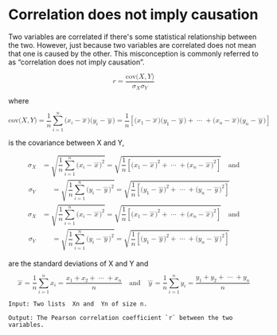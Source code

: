 # Correlation does not imply causation

Two variables are correlated if there's some statistical relationship between the two. However, just because two variables are correlated does not mean that one is caused by the other. This misconception is commonly referred to as “correlation does not imply causation”.


<math xmlns="http://www.w3.org/1998/Math/MathML" display="block">
  <mi>r</mi>
  <mo>=</mo>
  <mfrac>
    <mrow>
      <mi>cov</mi>
      <mo data-mjx-texclass="NONE">&#x2061;</mo>
      <mo stretchy="false">(</mo>
      <mi>X</mi>
      <mo>,</mo>
      <mi>Y</mi>
      <mo stretchy="false">)</mo>
    </mrow>
    <mrow>
      <msub>
        <mi>&#x3C3;</mi>
        <mi>X</mi>
      </msub>
      <msub>
        <mi>&#x3C3;</mi>
        <mi>Y</mi>
      </msub>
    </mrow>
  </mfrac>
</math>


where

<math xmlns="http://www.w3.org/1998/Math/MathML" display="block">
  <mi>cov</mi>
  <mo data-mjx-texclass="NONE">&#x2061;</mo>
  <mo stretchy="false">(</mo>
  <mi>X</mi>
  <mo>,</mo>
  <mi>Y</mi>
  <mo stretchy="false">)</mo>
  <mo>=</mo>
  <mfrac>
    <mn>1</mn>
    <mi>n</mi>
  </mfrac>
  <munderover>
    <mo data-mjx-texclass="OP">&#x2211;</mo>
    <mrow data-mjx-texclass="ORD">
      <mi>i</mi>
      <mo>=</mo>
      <mn>1</mn>
    </mrow>
    <mi>n</mi>
  </munderover>
  <mo stretchy="false">(</mo>
  <msub>
    <mi>x</mi>
    <mi>i</mi>
  </msub>
  <mo>&#x2212;</mo>
  <mover>
    <mi>x</mi>
    <mo accent="true">&#x2015;</mo>
  </mover>
  <mo stretchy="false">)</mo>
  <mo stretchy="false">(</mo>
  <msub>
    <mi>y</mi>
    <mi>i</mi>
  </msub>
  <mo>&#x2212;</mo>
  <mover>
    <mi>y</mi>
    <mo accent="true">&#x2015;</mo>
  </mover>
  <mo stretchy="false">)</mo>
  <mo>=</mo>
  <mfrac>
    <mn>1</mn>
    <mi>n</mi>
  </mfrac>
  <mrow data-mjx-texclass="INNER">
    <mo data-mjx-texclass="OPEN">[</mo>
    <mo stretchy="false">(</mo>
    <msub>
      <mi>x</mi>
      <mn>1</mn>
    </msub>
    <mo>&#x2212;</mo>
    <mover>
      <mi>x</mi>
      <mo accent="true">&#x2015;</mo>
    </mover>
    <mo stretchy="false">)</mo>
    <mo stretchy="false">(</mo>
    <msub>
      <mi>y</mi>
      <mn>1</mn>
    </msub>
    <mo>&#x2212;</mo>
    <mover>
      <mi>y</mi>
      <mo accent="true">&#x2015;</mo>
    </mover>
    <mo stretchy="false">)</mo>
    <mo>+</mo>
    <mo>&#x22EF;</mo>
    <mo>+</mo>
    <mo stretchy="false">(</mo>
    <msub>
      <mi>x</mi>
      <mi>n</mi>
    </msub>
    <mo>&#x2212;</mo>
    <mover>
      <mi>x</mi>
      <mo accent="true">&#x2015;</mo>
    </mover>
    <mo stretchy="false">)</mo>
    <mo stretchy="false">(</mo>
    <msub>
      <mi>y</mi>
      <mi>n</mi>
    </msub>
    <mo>&#x2212;</mo>
    <mover>
      <mi>y</mi>
      <mo accent="true">&#x2015;</mo>
    </mover>
    <mo stretchy="false">)</mo>
    <mo data-mjx-texclass="CLOSE">]</mo>
  </mrow>
</math>

is the covariance between  X and Y,

<math xmlns="http://www.w3.org/1998/Math/MathML" display="block">
  <mtable displaystyle="true" columnalign="right left" columnspacing="0em" rowspacing="3pt">
    <mtr>
      <mtd>
        <msub>
          <mi>&#x3C3;</mi>
          <mi>X</mi>
        </msub>
      </mtd>
      <mtd>
        <mi></mi>
        <mo>=</mo>
        <msqrt>
          <mfrac>
            <mn>1</mn>
            <mi>n</mi>
          </mfrac>
          <munderover>
            <mo data-mjx-texclass="OP">&#x2211;</mo>
            <mrow data-mjx-texclass="ORD">
              <mi>i</mi>
              <mo>=</mo>
              <mn>1</mn>
            </mrow>
            <mi>n</mi>
          </munderover>
          <mo stretchy="false">(</mo>
          <msub>
            <mi>x</mi>
            <mi>i</mi>
          </msub>
          <mo>&#x2212;</mo>
          <mover>
            <mi>x</mi>
            <mo accent="true">&#x2015;</mo>
          </mover>
          <msup>
            <mo stretchy="false">)</mo>
            <mn>2</mn>
          </msup>
        </msqrt>
        <mo>=</mo>
        <msqrt>
          <mfrac>
            <mn>1</mn>
            <mi>n</mi>
          </mfrac>
          <mrow data-mjx-texclass="INNER">
            <mo data-mjx-texclass="OPEN">[</mo>
            <mo stretchy="false">(</mo>
            <msub>
              <mi>x</mi>
              <mn>1</mn>
            </msub>
            <mo>&#x2212;</mo>
            <mover>
              <mi>x</mi>
              <mo accent="true">&#x2015;</mo>
            </mover>
            <msup>
              <mo stretchy="false">)</mo>
              <mn>2</mn>
            </msup>
            <mo>+</mo>
            <mo>&#x22EF;</mo>
            <mo>+</mo>
            <mo stretchy="false">(</mo>
            <msub>
              <mi>x</mi>
              <mi>n</mi>
            </msub>
            <mo>&#x2212;</mo>
            <mover>
              <mi>x</mi>
              <mo accent="true">&#x2015;</mo>
            </mover>
            <msup>
              <mo stretchy="false">)</mo>
              <mn>2</mn>
            </msup>
            <mo data-mjx-texclass="CLOSE">]</mo>
          </mrow>
        </msqrt>
        <mstyle scriptlevel="0">
          <mspace width="1em"></mspace>
        </mstyle>
        <mtext>and</mtext>
      </mtd>
    </mtr>
    <mtr>
      <mtd>
        <msub>
          <mi>&#x3C3;</mi>
          <mi>Y</mi>
        </msub>
      </mtd>
      <mtd>
        <mi></mi>
        <mo>=</mo>
        <msqrt>
          <mfrac>
            <mn>1</mn>
            <mi>n</mi>
          </mfrac>
          <munderover>
            <mo data-mjx-texclass="OP">&#x2211;</mo>
            <mrow data-mjx-texclass="ORD">
              <mi>i</mi>
              <mo>=</mo>
              <mn>1</mn>
            </mrow>
            <mi>n</mi>
          </munderover>
          <mo stretchy="false">(</mo>
          <msub>
            <mi>y</mi>
            <mi>i</mi>
          </msub>
          <mo>&#x2212;</mo>
          <mover>
            <mi>y</mi>
            <mo accent="true">&#x2015;</mo>
          </mover>
          <msup>
            <mo stretchy="false">)</mo>
            <mn>2</mn>
          </msup>
        </msqrt>
        <mo>=</mo>
        <msqrt>
          <mfrac>
            <mn>1</mn>
            <mi>n</mi>
          </mfrac>
          <mrow data-mjx-texclass="INNER">
            <mo data-mjx-texclass="OPEN">[</mo>
            <mo stretchy="false">(</mo>
            <msub>
              <mi>y</mi>
              <mn>1</mn>
            </msub>
            <mo>&#x2212;</mo>
            <mover>
              <mi>y</mi>
              <mo accent="true">&#x2015;</mo>
            </mover>
            <msup>
              <mo stretchy="false">)</mo>
              <mn>2</mn>
            </msup>
            <mo>+</mo>
            <mo>&#x22EF;</mo>
            <mo>+</mo>
            <mo stretchy="false">(</mo>
            <msub>
              <mi>y</mi>
              <mi>n</mi>
            </msub>
            <mo>&#x2212;</mo>
            <mover>
              <mi>y</mi>
              <mo accent="true">&#x2015;</mo>
            </mover>
            <msup>
              <mo stretchy="false">)</mo>
              <mn>2</mn>
            </msup>
            <mo data-mjx-texclass="CLOSE">]</mo>
          </mrow>
        </msqrt>
      </mtd>
    </mtr>
  </mtable>
</math>

<math xmlns="http://www.w3.org/1998/Math/MathML" display="block">
  <mtable displaystyle="true" columnalign="right left" columnspacing="0em" rowspacing="3pt">
    <mtr>
      <mtd>
        <msub>
          <mi>&#x3C3;</mi>
          <mi>X</mi>
        </msub>
      </mtd>
      <mtd>
        <mi></mi>
        <mo>=</mo>
        <msqrt>
          <mfrac>
            <mn>1</mn>
            <mi>n</mi>
          </mfrac>
          <munderover>
            <mo data-mjx-texclass="OP">&#x2211;</mo>
            <mrow data-mjx-texclass="ORD">
              <mi>i</mi>
              <mo>=</mo>
              <mn>1</mn>
            </mrow>
            <mi>n</mi>
          </munderover>
          <mo stretchy="false">(</mo>
          <msub>
            <mi>x</mi>
            <mi>i</mi>
          </msub>
          <mo>&#x2212;</mo>
          <mover>
            <mi>x</mi>
            <mo accent="true">&#x2015;</mo>
          </mover>
          <msup>
            <mo stretchy="false">)</mo>
            <mn>2</mn>
          </msup>
        </msqrt>
        <mo>=</mo>
        <msqrt>
          <mfrac>
            <mn>1</mn>
            <mi>n</mi>
          </mfrac>
          <mrow data-mjx-texclass="INNER">
            <mo data-mjx-texclass="OPEN">[</mo>
            <mo stretchy="false">(</mo>
            <msub>
              <mi>x</mi>
              <mn>1</mn>
            </msub>
            <mo>&#x2212;</mo>
            <mover>
              <mi>x</mi>
              <mo accent="true">&#x2015;</mo>
            </mover>
            <msup>
              <mo stretchy="false">)</mo>
              <mn>2</mn>
            </msup>
            <mo>+</mo>
            <mo>&#x22EF;</mo>
            <mo>+</mo>
            <mo stretchy="false">(</mo>
            <msub>
              <mi>x</mi>
              <mi>n</mi>
            </msub>
            <mo>&#x2212;</mo>
            <mover>
              <mi>x</mi>
              <mo accent="true">&#x2015;</mo>
            </mover>
            <msup>
              <mo stretchy="false">)</mo>
              <mn>2</mn>
            </msup>
            <mo data-mjx-texclass="CLOSE">]</mo>
          </mrow>
        </msqrt>
        <mstyle scriptlevel="0">
          <mspace width="1em"></mspace>
        </mstyle>
        <mtext>and</mtext>
      </mtd>
    </mtr>
    <mtr>
      <mtd>
        <msub>
          <mi>&#x3C3;</mi>
          <mi>Y</mi>
        </msub>
      </mtd>
      <mtd>
        <mi></mi>
        <mo>=</mo>
        <msqrt>
          <mfrac>
            <mn>1</mn>
            <mi>n</mi>
          </mfrac>
          <munderover>
            <mo data-mjx-texclass="OP">&#x2211;</mo>
            <mrow data-mjx-texclass="ORD">
              <mi>i</mi>
              <mo>=</mo>
              <mn>1</mn>
            </mrow>
            <mi>n</mi>
          </munderover>
          <mo stretchy="false">(</mo>
          <msub>
            <mi>y</mi>
            <mi>i</mi>
          </msub>
          <mo>&#x2212;</mo>
          <mover>
            <mi>y</mi>
            <mo accent="true">&#x2015;</mo>
          </mover>
          <msup>
            <mo stretchy="false">)</mo>
            <mn>2</mn>
          </msup>
        </msqrt>
        <mo>=</mo>
        <msqrt>
          <mfrac>
            <mn>1</mn>
            <mi>n</mi>
          </mfrac>
          <mrow data-mjx-texclass="INNER">
            <mo data-mjx-texclass="OPEN">[</mo>
            <mo stretchy="false">(</mo>
            <msub>
              <mi>y</mi>
              <mn>1</mn>
            </msub>
            <mo>&#x2212;</mo>
            <mover>
              <mi>y</mi>
              <mo accent="true">&#x2015;</mo>
            </mover>
            <msup>
              <mo stretchy="false">)</mo>
              <mn>2</mn>
            </msup>
            <mo>+</mo>
            <mo>&#x22EF;</mo>
            <mo>+</mo>
            <mo stretchy="false">(</mo>
            <msub>
              <mi>y</mi>
              <mi>n</mi>
            </msub>
            <mo>&#x2212;</mo>
            <mover>
              <mi>y</mi>
              <mo accent="true">&#x2015;</mo>
            </mover>
            <msup>
              <mo stretchy="false">)</mo>
              <mn>2</mn>
            </msup>
            <mo data-mjx-texclass="CLOSE">]</mo>
          </mrow>
        </msqrt>
      </mtd>
    </mtr>
  </mtable>
</math>

are the standard deviations of  X and Y and

<math xmlns="http://www.w3.org/1998/Math/MathML" display="block">
  <mover>
    <mi>x</mi>
    <mo accent="true">&#x2015;</mo>
  </mover>
  <mo>=</mo>
  <mfrac>
    <mn>1</mn>
    <mi>n</mi>
  </mfrac>
  <munderover>
    <mo data-mjx-texclass="OP">&#x2211;</mo>
    <mrow data-mjx-texclass="ORD">
      <mi>i</mi>
      <mo>=</mo>
      <mn>1</mn>
    </mrow>
    <mi>n</mi>
  </munderover>
  <msub>
    <mi>x</mi>
    <mi>i</mi>
  </msub>
  <mo>=</mo>
  <mfrac>
    <mrow>
      <msub>
        <mi>x</mi>
        <mn>1</mn>
      </msub>
      <mo>+</mo>
      <msub>
        <mi>x</mi>
        <mn>2</mn>
      </msub>
      <mo>+</mo>
      <mo>&#x22EF;</mo>
      <mo>+</mo>
      <msub>
        <mi>x</mi>
        <mi>n</mi>
      </msub>
    </mrow>
    <mi>n</mi>
  </mfrac>
  <mstyle scriptlevel="0">
    <mspace width="1em"></mspace>
  </mstyle>
  <mtext>and</mtext>
  <mstyle scriptlevel="0">
    <mspace width="1em"></mspace>
  </mstyle>
  <mover>
    <mi>y</mi>
    <mo accent="true">&#x2015;</mo>
  </mover>
  <mo>=</mo>
  <mfrac>
    <mn>1</mn>
    <mi>n</mi>
  </mfrac>
  <munderover>
    <mo data-mjx-texclass="OP">&#x2211;</mo>
    <mrow data-mjx-texclass="ORD">
      <mi>i</mi>
      <mo>=</mo>
      <mn>1</mn>
    </mrow>
    <mi>n</mi>
  </munderover>
  <msub>
    <mi>y</mi>
    <mi>i</mi>
  </msub>
  <mo>=</mo>
  <mfrac>
    <mrow>
      <msub>
        <mi>y</mi>
        <mn>1</mn>
      </msub>
      <mo>+</mo>
      <msub>
        <mi>y</mi>
        <mn>2</mn>
      </msub>
      <mo>+</mo>
      <mo>&#x22EF;</mo>
      <mo>+</mo>
      <msub>
        <mi>y</mi>
        <mi>n</mi>
      </msub>
    </mrow>
    <mi>n</mi>
  </mfrac>
</math>

```
Input: Two lists  Xn and  Yn of size n.

Output: The Pearson correlation coefficient `r` between the two variables.
```